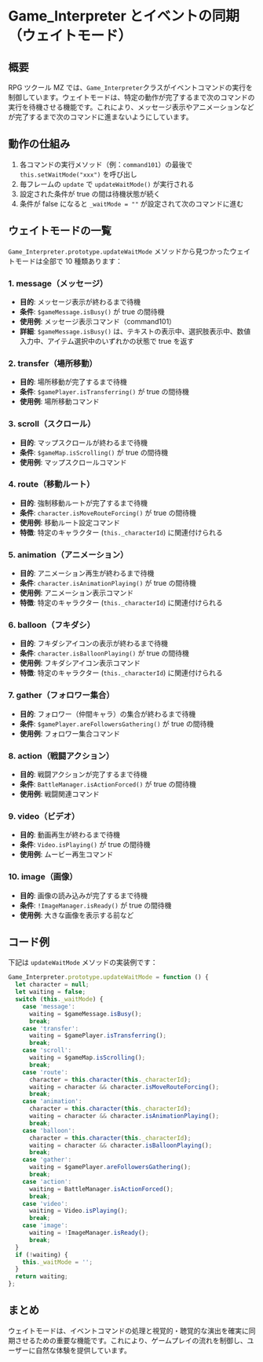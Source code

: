 # Game_Interpreter とイベントの同期（ウェイトモード）

## 概要

RPG ツクール MZ では、`Game_Interpreter`クラスがイベントコマンドの実行を制御しています。ウェイトモードは、特定の動作が完了するまで次のコマンドの実行を待機させる機能です。これにより、メッセージ表示やアニメーションなどが完了するまで次のコマンドに進まないようにしています。

## 動作の仕組み

1. 各コマンドの実行メソッド（例：`command101`）の最後で `this.setWaitMode("xxx")` を呼び出し
2. 毎フレームの `update` で `updateWaitMode()` が実行される
3. 設定された条件が true の間は待機状態が続く
4. 条件が false になると `_waitMode = ""` が設定されて次のコマンドに進む

## ウェイトモードの一覧

`Game_Interpreter.prototype.updateWaitMode` メソッドから見つかったウェイトモードは全部で 10 種類あります：

### 1. message（メッセージ）

- **目的**: メッセージ表示が終わるまで待機
- **条件**: `$gameMessage.isBusy()` が true の間待機
- **使用例**: メッセージ表示コマンド（command101）
- **詳細**: `$gameMessage.isBusy()` は、テキストの表示中、選択肢表示中、数値入力中、アイテム選択中のいずれかの状態で true を返す

### 2. transfer（場所移動）

- **目的**: 場所移動が完了するまで待機
- **条件**: `$gamePlayer.isTransferring()` が true の間待機
- **使用例**: 場所移動コマンド

### 3. scroll（スクロール）

- **目的**: マップスクロールが終わるまで待機
- **条件**: `$gameMap.isScrolling()` が true の間待機
- **使用例**: マップスクロールコマンド

### 4. route（移動ルート）

- **目的**: 強制移動ルートが完了するまで待機
- **条件**: `character.isMoveRouteForcing()` が true の間待機
- **使用例**: 移動ルート設定コマンド
- **特徴**: 特定のキャラクター (`this._characterId`) に関連付けられる

### 5. animation（アニメーション）

- **目的**: アニメーション再生が終わるまで待機
- **条件**: `character.isAnimationPlaying()` が true の間待機
- **使用例**: アニメーション表示コマンド
- **特徴**: 特定のキャラクター (`this._characterId`) に関連付けられる

### 6. balloon（フキダシ）

- **目的**: フキダシアイコンの表示が終わるまで待機
- **条件**: `character.isBalloonPlaying()` が true の間待機
- **使用例**: フキダシアイコン表示コマンド
- **特徴**: 特定のキャラクター (`this._characterId`) に関連付けられる

### 7. gather（フォロワー集合）

- **目的**: フォロワー（仲間キャラ）の集合が終わるまで待機
- **条件**: `$gamePlayer.areFollowersGathering()` が true の間待機
- **使用例**: フォロワー集合コマンド

### 8. action（戦闘アクション）

- **目的**: 戦闘アクションが完了するまで待機
- **条件**: `BattleManager.isActionForced()` が true の間待機
- **使用例**: 戦闘関連コマンド

### 9. video（ビデオ）

- **目的**: 動画再生が終わるまで待機
- **条件**: `Video.isPlaying()` が true の間待機
- **使用例**: ムービー再生コマンド

### 10. image（画像）

- **目的**: 画像の読み込みが完了するまで待機
- **条件**: `!ImageManager.isReady()` が true の間待機
- **使用例**: 大きな画像を表示する前など

## コード例

下記は `updateWaitMode` メソッドの実装例です：

```javascript
Game_Interpreter.prototype.updateWaitMode = function () {
  let character = null;
  let waiting = false;
  switch (this._waitMode) {
    case 'message':
      waiting = $gameMessage.isBusy();
      break;
    case 'transfer':
      waiting = $gamePlayer.isTransferring();
      break;
    case 'scroll':
      waiting = $gameMap.isScrolling();
      break;
    case 'route':
      character = this.character(this._characterId);
      waiting = character && character.isMoveRouteForcing();
      break;
    case 'animation':
      character = this.character(this._characterId);
      waiting = character && character.isAnimationPlaying();
      break;
    case 'balloon':
      character = this.character(this._characterId);
      waiting = character && character.isBalloonPlaying();
      break;
    case 'gather':
      waiting = $gamePlayer.areFollowersGathering();
      break;
    case 'action':
      waiting = BattleManager.isActionForced();
      break;
    case 'video':
      waiting = Video.isPlaying();
      break;
    case 'image':
      waiting = !ImageManager.isReady();
      break;
  }
  if (!waiting) {
    this._waitMode = '';
  }
  return waiting;
};
```

## まとめ

ウェイトモードは、イベントコマンドの処理と視覚的・聴覚的な演出を確実に同期させるための重要な機能です。これにより、ゲームプレイの流れを制御し、ユーザーに自然な体験を提供しています。
